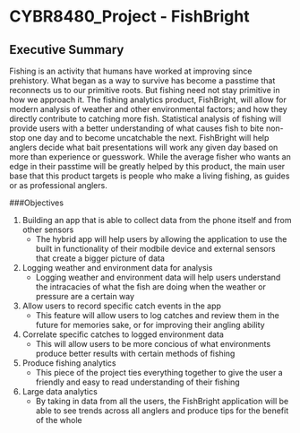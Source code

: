 ﻿# CYBR8480_Project - FishBright

## Executive Summary
Fishing is an activity that humans have worked at improving since prehistory.  What began as a way to survive has become a passtime that reconnects us to our primitive roots.  But fishing need not stay primitive in how we approach it.  The fishing analytics product, FishBright, will allow for modern analysis of weather and other environmental factors; and how they directly contribute to catching more fish.  Statistical analysis of fishing will provide users with a better understanding of what causes fish to bite non-stop one day and to become uncatchable the next.  FishBright will help anglers decide what bait presentations will work any given day based on more than experience or guesswork.  While the average fisher who wants an edge in their passtime will be greatly helped by this product, the main user base that this product targets is people who make a living fishing, as guides or as professional anglers.  

###Objectives
1. Building an app that is able to collect data from the phone itself and from other sensors
    - The hybrid app will help users by allowing the application to use the built in functionality of their modbile device and external sensors that create a bigger picture of data
2. Logging weather and environment data for analysis
    - Logging weather and environment data will help users understand the intracacies of what the fish are doing when the weather or pressure are a certain way
3. Allow users to record specific catch events in the app
    -  This feature will allow users to log catches and review them in the future for memories sake, or for improving their angling ability
4. Correlate specific catches to logged environment data
    -  This will allow users to be more concious of what environments produce better results with certain methods of fishing
5. Produce fishing analytics
    -  This piece of the project ties everything together to give the user a friendly and easy to read understanding of their fishing
6. Large data analytics
    -  By taking in data from all the users, the FishBright application will be able to see trends across all anglers and produce tips for the benefit of the whole 

